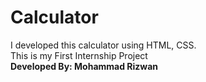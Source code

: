 # Calculator
I developed this calculator using HTML, CSS.
<br>
This is my First Internship Project
<br>
<b>Developed By: Mohammad Rizwan</b>
